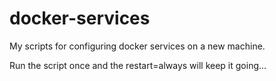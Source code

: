 # docker-services
My scripts for configuring docker services on a new machine.

Run the script once and the restart=always will keep it going...
